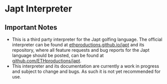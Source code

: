 # Japt Interpreter
## Important Notes
- This is a third party interpreter for the Japt golfing language. The official interpreter can be found at [ethproductions.github.io/japt](https://ethproductions.github.io/japt/) and its repository, where all feature requests and bug reports for the Japt language should be posted, can be found at [github.com/ETHproductions/japt](https://github.com/ETHproductions/japt).
- This interpreter and its documentation are currently a work in progress and subject to change and bugs. As such it is not yet recommended for use.